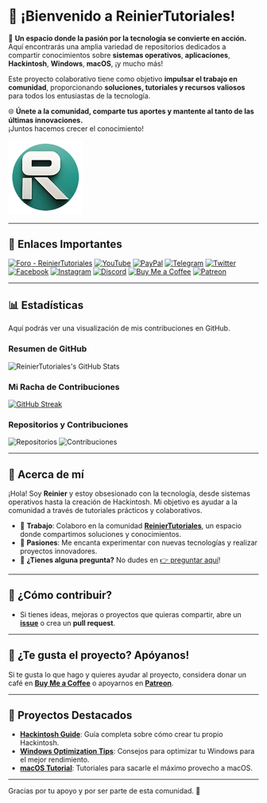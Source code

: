 # 🚀 **¡Bienvenido a ReinierTutoriales!**

🔧 **Un espacio donde la pasión por la tecnología se convierte en acción.**  
Aquí encontrarás una amplia variedad de repositorios dedicados a compartir conocimientos sobre **sistemas operativos**, **aplicaciones**, **Hackintosh**, **Windows**, **macOS**, ¡y mucho más!

Este proyecto colaborativo tiene como objetivo **impulsar el trabajo en comunidad**, proporcionando **soluciones, tutoriales y recursos valiosos** para todos los entusiastas de la tecnología.

🌐 **Únete a la comunidad, comparte tus aportes y mantente al tanto de las últimas innovaciones.**  
¡Juntos hacemos crecer el conocimiento!

<a href="https://www.reiniertutoriales.com/">
  <img src="https://github.com/ReinierTutoriales/ReinierTutoriales/blob/main/imagenes/Logo%20RT.png" width="150px" alt="ReinierTutoriales Logo">
</a>

---

## 🔗 **Enlaces Importantes**

[![Foro - ReinierTutoriales](https://img.shields.io/badge/Foro-181818?style=for-the-badge&logo=forum&logoColor=white)](https://www.reiniertutoriales.com/)
[![YouTube](https://img.shields.io/badge/YouTube-FF0000?style=for-the-badge&logo=youtube&logoColor=white)](https://youtube.com/c/ReinierTutoriales)
[![PayPal](https://img.shields.io/badge/PayPal-0070ba?style=for-the-badge&logo=paypal&logoColor=white)](https://www.paypal.com/paypalme/ReinierTutoriales)
[![Telegram](https://img.shields.io/badge/Telegram-0088cc?style=for-the-badge&logo=telegram&logoColor=white)](https://t.me/ReinierTutoriales)
[![Twitter](https://img.shields.io/badge/Twitter-1DA1F2?style=for-the-badge&logo=twitter&logoColor=white)](https://twitter.com/ReinierTutorial)
[![Facebook](https://img.shields.io/badge/Facebook-1877F2?style=for-the-badge&logo=facebook&logoColor=white)](https://www.facebook.com/ReinierTutoriales)
[![Instagram](https://img.shields.io/badge/Instagram-E4405F?style=for-the-badge&logo=instagram&logoColor=white)](https://www.instagram.com/reiniertutoriales/)
[![Discord](https://img.shields.io/badge/Discord-7289da?style=for-the-badge&logo=discord&logoColor=white)](https://discord.gg/pQcCDBMn)
[![Buy Me a Coffee](https://img.shields.io/badge/Buy%20Me%20a%20Coffee-ffdd00?style=for-the-badge&logo=buy-me-a-coffee&logoColor=black)](https://www.buymeacoffee.com/reiniertutoriales)
[![Patreon](https://img.shields.io/badge/Patreon-F96854?style=for-the-badge&logo=patreon&logoColor=white)](https://www.patreon.com/ReinierTutoriales)

---

## 📊 **Estadísticas**

Aquí podrás ver una visualización de mis contribuciones en GitHub. 

### **Resumen de GitHub**

![ReinierTutoriales's GitHub Stats](https://github-readme-stats.vercel.app/api?username=ReinierTutoriales&show_icons=true&bg_color=2F2F2F&title_color=FFB800&text_color=FFFFFF&icon_color=FFB800&hide_title=true&count_private=true&hide=prs)

### **Mi Racha de Contribuciones**

[![GitHub Streak](https://streak-stats.demolab.com?user=ReinierTutoriales&theme=radical&hide_border=true&locale=es&date_format=M%20j%5B%2C%20Y%5D)](https://git.io/streak-stats)

### **Repositorios y Contribuciones**

![Repositorios](https://img.shields.io/badge/Repositorios-${reposCount}-brightgreen?style=for-the-badge&logo=github&logoColor=white)
![Contribuciones](https://img.shields.io/badge/Contribuciones-${contributionsCount}-blue?style=for-the-badge&logo=github&logoColor=white)

---

## 👋 **Acerca de mí**

¡Hola! Soy **Reinier** y estoy obsesionado con la tecnología, desde sistemas operativos hasta la creación de Hackintosh. Mi objetivo es ayudar a la comunidad a través de tutoriales prácticos y colaborativos.

- 💼 **Trabajo**: Colaboro en la comunidad **[ReinierTutoriales](https://www.reiniertutoriales.com/)**, un espacio donde compartimos soluciones y conocimientos.
- 🧠 **Pasiones**: Me encanta experimentar con nuevas tecnologías y realizar proyectos innovadores.
- 💬 **¿Tienes alguna pregunta?** No dudes en [👉 preguntar aquí](https://github.com/ReinierTutoriales/ReinierTutoriales/issues)!

---

## 🤝 **¿Cómo contribuir?**

- Si tienes ideas, mejoras o proyectos que quieras compartir, abre un **[issue](https://github.com/ReinierTutoriales/ReinierTutoriales/issues)** o crea un **pull request**.

---

## 🙏 **¿Te gusta el proyecto? Apóyanos!**

Si te gusta lo que hago y quieres ayudar al proyecto, considera donar un café en **[Buy Me a Coffee](https://www.buymeacoffee.com/reiniertutoriales)** o apoyarnos en **[Patreon](https://www.patreon.com/ReinierTutoriales)**.

---

## 📌 **Proyectos Destacados**

- [**Hackintosh Guide**](https://github.com/ReinierTutoriales/Hackintosh): Guía completa sobre cómo crear tu propio Hackintosh.
- [**Windows Optimization Tips**](https://github.com/ReinierTutoriales/Windows-Tips): Consejos para optimizar tu Windows para el mejor rendimiento.
- [**macOS Tutorial**](https://github.com/ReinierTutoriales/macOS-Tutorials): Tutoriales para sacarle el máximo provecho a macOS.

---

Gracias por tu apoyo y por ser parte de esta comunidad. 💛

